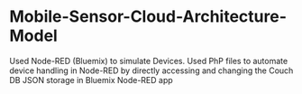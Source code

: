 # Mobile-Sensor-Cloud-Architecture-Model
Used Node-RED (Bluemix) to simulate Devices. Used PhP files to automate device handling in Node-RED by directly accessing and changing the Couch DB JSON storage in Bluemix Node-RED app
